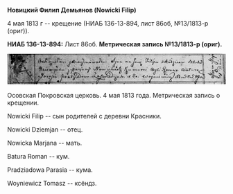 **Новицкий Филип Демьянов (Nowicki Filip)**

4 мая 1813 г -- крещение (НИАБ 136-13-894, лист 86об, №13/1813-р
(ориг)).

**НИАБ 136-13-894:** Лист 86об. **Метрическая запись №13/1813-р
(ориг).**

![](./media/9c068cfbd5589807630ed23ffa1deff9e06c9bff.png)

Осовская Покровская церковь. 4 мая 1813 года. Метрическая запись о
крещении.

Nowicki Filip -- сын родителей с деревни Красники.

Nowicki Dziemjan -- отец.

Nowicka Marjana -- мать.

Batura Roman -- кум.

Pradziadowa Parasia -- кума.

Woyniewicz Tomasz -- ксёндз.
